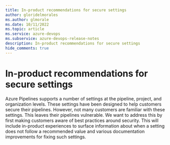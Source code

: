 ```yaml
---
title: In-product recommendations for secure settings
author: gloridelmorales
ms.author: glmorale
ms.date: 10/11/2022
ms.topic: article
ms.service: azure-devops
ms.subservice: azure-devops-release-notes
description: In-product recommendations for secure settings
hide_comments: true
---
```


# In-product recommendations for secure settings

Azure Pipelines supports a number of settings at the pipeline, project, and organization levels. These settings have been designed to help customers secure their pipelines. However, not many customers are familiar with these settings. This leaves their pipelines vulnerable. We want to address this by first making customers aware of best practices around security. This will include in-product experiences to surface information about when a setting does not follow a recommended value and various documentation improvements for fixing such settings.